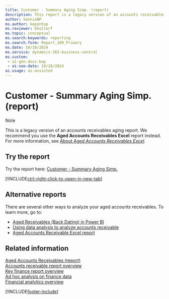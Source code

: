 ```yaml
---
title: Customer - Summary Aging Simp. (report)
description: This report is a legacy version of an accounts receivables aging report. We recommend you use the Aged Accounts Receivables report instead.
author: kennieNP
ms.author: kepontop
ms.reviewer: bholtorf
ms.topic: conceptual
ms.search.keywords: reporting
ms.search.form: Report_109_Primary
ms.date: 10/18/2024
ms.service: dynamics-365-business-central
ms.custom:
 - ai-gen-docs-bap
 - ai-seo-date: 10/18/2024
ai.usage: ai-assisted
---
```


# Customer - Summary Aging Simp. (report)

> [!NOTE]
> This is a legacy version of an accounts receivables aging report. We recommend you use the **Aged Accounts Receivables Excel** report instead. For more information, see [About *Aged Accounts Receivables Excel*](../reports/report-4402.md).

## Try the report

Try the report here: [Customer - Summary Aging Simp.](https://businesscentral.dynamics.com?report=109)

[!INCLUDE[ctrl-right-click-to-open-in-new-tab](../includes/ctrl-right-click-to-open-in-new-tab.md)]

## Alternative reports

There are several other ways to analyze your aged accounts receivables. To learn more, go to:

- [Aged Receivables (Back Dating) in Power BI](../finance-powerbi-aged-receivables-back-dating.md)
- [Using data analysis to analyze accounts receivable](../ad-hoc-analysis-finance.md#example-finance-accounts-receivable)
- [Aged Accounts Receivable Excel report](report-4402.md)

## Related information

[Aged Accounts Receivables (report)](report-120.md)  
[Accounts receivable report overview](../receivables-reports.md)  
[Key finance report overview](../finance-reports.md)  
[Ad hoc analysis on finance data](../ad-hoc-analysis-finance.md)  
[Financial analytics overview](../bi.md)  

[!INCLUDE[footer-include](../includes/footer-banner.md)]